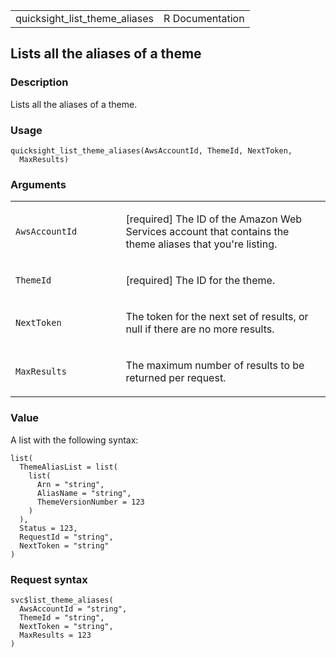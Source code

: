 <table style="width: 100%;">
<tbody>
<tr class="odd">
<td>quicksight_list_theme_aliases</td>
<td style="text-align: right;">R Documentation</td>
</tr>
</tbody>
</table>

## Lists all the aliases of a theme

### Description

Lists all the aliases of a theme.

### Usage

    quicksight_list_theme_aliases(AwsAccountId, ThemeId, NextToken,
      MaxResults)

### Arguments

<table>
<colgroup>
<col style="width: 35%" />
<col style="width: 65%" />
</colgroup>
<tbody>
<tr class="odd">
<td><code
id="quicksight_list_theme_aliases_:_AwsAccountId">AwsAccountId</code></td>
<td><p>[required] The ID of the Amazon Web Services account that
contains the theme aliases that you're listing.</p></td>
</tr>
<tr class="even">
<td><code
id="quicksight_list_theme_aliases_:_ThemeId">ThemeId</code></td>
<td><p>[required] The ID for the theme.</p></td>
</tr>
<tr class="odd">
<td><code
id="quicksight_list_theme_aliases_:_NextToken">NextToken</code></td>
<td><p>The token for the next set of results, or null if there are no
more results.</p></td>
</tr>
<tr class="even">
<td><code
id="quicksight_list_theme_aliases_:_MaxResults">MaxResults</code></td>
<td><p>The maximum number of results to be returned per
request.</p></td>
</tr>
</tbody>
</table>

### Value

A list with the following syntax:

    list(
      ThemeAliasList = list(
        list(
          Arn = "string",
          AliasName = "string",
          ThemeVersionNumber = 123
        )
      ),
      Status = 123,
      RequestId = "string",
      NextToken = "string"
    )

### Request syntax

    svc$list_theme_aliases(
      AwsAccountId = "string",
      ThemeId = "string",
      NextToken = "string",
      MaxResults = 123
    )
